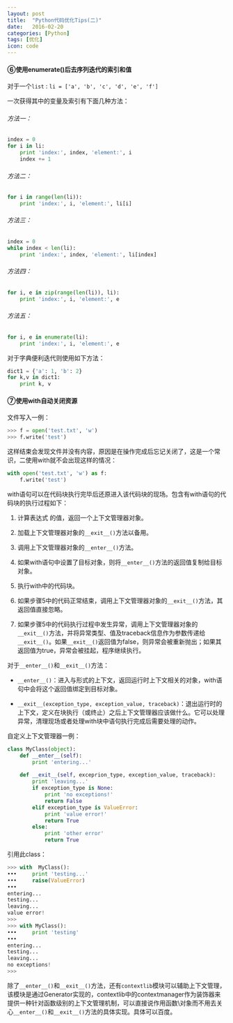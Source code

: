 ```yaml
---
layout: post
title:  "Python代码优化Tips(二)"
date:   2016-02-20
categories: [Python]
tags: [优化]
icon: code
---
```


#### ⑥使用enumerate()后去序列迭代的索引和值

对于一个`list` : `li = ['a', 'b', 'c', 'd', 'e', 'f']`

一次获得其中的变量及索引有下面几种方法：

###### 方法一：

``` python
index = 0
for i in li:
    print 'index:', index, 'element:', i
    index += 1
```

###### 方法二：

``` python
for i in range(len(li)):
    print 'index:', i, 'element:', li[i]
```

###### 方法三：

``` python
index = 0
while index < len(li):
    print 'index:', index, 'element:', li[index]
```

###### 方法四：

``` python
for i, e in zip(range(len(li)), li):
    print 'index:', i, 'element:', e
```

###### 方法五：

``` python
for i, e in enumerate(li):
    print 'index:', i, 'element:', e
```

对于字典便利迭代则使用如下方法：

``` python
dict1 = {'a': 1, 'b': 2}
for k,v in dict1:
    print k, v
```

#### ⑦使用with自动关闭资源

文件写入一例：

``` python
>>> f = open('test.txt', 'w')
>>> f.write('test')
```

这样结束会发现文件并没有内容，原因是在操作完成后忘记关闭了，这是一个常识，二使用with就不会出现这样的情况：

``` python
with open('test.txt', 'w') as f:
    f.write('test')
```

with语句可以在代码块执行完毕后还原进入该代码块的现场。包含有with语句的代码块的执行过程如下：

1. 计算表达式 的值，返回一个上下文管理器对象。

2. 加载上下文管理器对象的`__exit__()`方法以备用。

3. 调用上下文管理器对象的`__enter__()`方法。

4. 如果with语句中设置了目标对象，则将`__enter__()`方法的返回值复制给目标对象。

5. 执行with中的代码块。

6. 如果步骤5中的代码正常结束，调用上下文管理器对象的`__exit__()`方法，其返回值直接忽略。

7. 如果步骤5中的代码执行过程中发生异常，调用上下文管理器对象的`__exit__()`方法，并将异常类型、值及traceback信息作为参数传递给`__exit__()`。如果`__exit__()`返回值为false，则异常会被重新抛出；如果其返回值为true，异常会被挂起，程序继续执行。

对于`__enter__()`和`__exit__()`方法：

* `__enter__()`：进入与形式的上下文，返回运行时上下文相关的对象，with语句中会将这个返回值绑定到目标对象。

* `__exit__(exception_type, exception_value, traceback)`：退出运行时的上下文，定义在块执行（或终止）之后上下文管理器应该做什么。它可以处理异常，清理现场或者处理with块中语句执行完成后需要处理的动作。

自定义上下文管理器一例：

``` python
class MyClass(object):
    def __enter__(self):
        print 'entering...'
        
    def __exit__(self, exceprion_type, exception_value, traceback):
        print 'leaving...'
        if exception_type is None:
            print 'no exceptions!'
            return False
        elif exception_type is ValueError:
            print 'value error!'
            return True
        else:
            print 'other error'
            return True
```

引用此class：

``` python
>>> with  MyClass():
•••     print 'testing...'
•••     raise(ValueError)
•••
entering...
testing...
leaving...
value error!
>>> 
>>> with MyClass():
•••     print 'testing'
•••
entering...
testing...
leaving...
no exceptions!
>>>
```

除了`__enter__()`和`__exit__()`方法，还有`contextlib`模块可以辅助上下文管理，该模块是通过Generator实现的，contextlib中的contextmanager作为装饰器来提供一种针对函数级别的上下文管理机制，可以直接说作用函数\对象而不用去关心`__enter__()`和`__exit__()`方法的具体实现。具体可以百度。  

